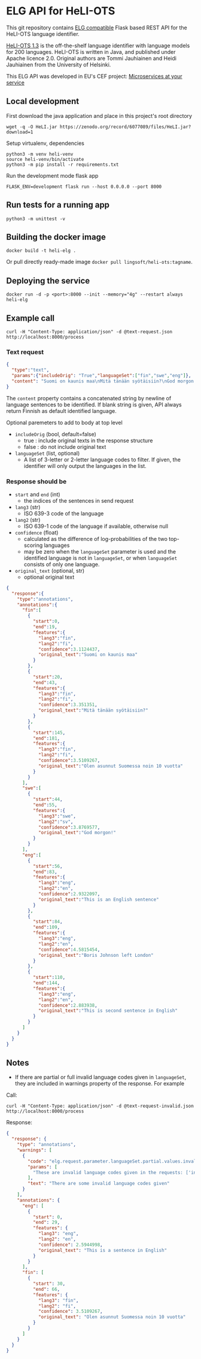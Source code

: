 # ELG API for HeLI-OTS

This git repository contains [ELG compatible](https://european-language-grid.readthedocs.io/en/stable/all/A3_API/LTInternalAPI.html)  Flask based REST API for the HeLI-OTS language identifier.

[HeLI-OTS 1.3](https://zenodo.org/record/6077089) is the off-the-shelf language identifier with 
language models for 200 languages. HeLI-OTS is written in Java, and published under Apache licence 2.0.
Original authors are Tommi Jauhiainen and Heidi Jauhiainen from the University of Helsinki.

This ELG API was developed in EU's CEF project: [Microservices at your service](https://www.lingsoft.fi/en/microservices-at-your-service-bridging-gap-between-nlp-research-and-industry)

## Local development

First download the java application and place in this project's root directory
```
wget -q -O HeLI.jar https://zenodo.org/record/6077089/files/HeLI.jar?download=1
```

Setup virtualenv, dependencies
```
python3 -m venv heli-venv
source heli-venv/bin/activate
python3 -m pip install -r requirements.txt
```

Run the development mode flask app
```
FLASK_ENV=development flask run --host 0.0.0.0 --port 8000
```

## Run tests for a running app

```
python3 -m unittest -v
```

## Building the docker image

```
docker build -t heli-elg .
```

Or pull directly ready-made image `docker pull lingsoft/heli-ots:tagname`.

## Deploying the service

```
docker run -d -p <port>:8000 --init --memory="4g" --restart always heli-elg
```

## Example call

```
curl -H "Content-Type: application/json" -d @text-request.json http://localhost:8000/process
```

### Text request

```json
{
  "type":"text",
  "params":{"includeOrig": "True","languageSet":["fin","swe","eng"]},
  "content": "Suomi on kaunis maa\nMitä tänään syötäisiin?\nGod morgon!\nThis is an English sentence\nBoris Johnson left London\nThis is second sentence in English\nOlen asunnut Suomessa noin 10 vuotta"
}
```

The `content` property contains a concatenated string by newline of language sentences to be identified. 
If blank string is given, API always return Finnish as default identified language.

Optional paremeters to add to body at top level

- `includeOrig` (bool, default=false)
  - true  : include original texts in the response structure
  - false : do not include original text
- `languageSet` (list, optional)
  - A list of 3-letter or 2-letter language codes to filter. If given, the identifier will only output the languages in the list.


### Response should be

- `start` and `end` (int)
  - the indices of the sentences in send request
- `lang3` (str)
  - ISO 639-3 code of the language
- `lang2` (str)
  - ISO 639-1 code of the language if available, otherwise null
- `confidence` (float)
  - calculated as the difference of log-probabilities of the two top-scoring languages
  - may be zero when the `languageSet` parameter is used and the identified language is not in `languageSet`, or when `languageSet` consists of only one language.
- `original_text` (optional, str)
  - optional original text

```json
{
  "response":{
    "type":"annotations",
    "annotations":{
      "fin":[
        {
          "start":0,
          "end":19,
          "features":{
            "lang3":"fin",
            "lang2":"fi",
            "confidence":3.1124437,
            "original_text":"Suomi on kaunis maa"
          }
        },
        {
          "start":20,
          "end":43,
          "features":{
            "lang3":"fin",
            "lang2":"fi",
            "confidence":3.351351,
            "original_text":"Mitä tänään syötäisiin?"
          }
        },
        {
          "start":145,
          "end":181,
          "features":{
            "lang3":"fin",
            "lang2":"fi",
            "confidence":3.5109267,
            "original_text":"Olen asunnut Suomessa noin 10 vuotta"
          }
        }
      ],
      "swe":[
        {
          "start":44,
          "end":55,
          "features":{
            "lang3":"swe",
            "lang2":"sv",
            "confidence":3.8769577,
            "original_text":"God morgon!"
          }
        }
      ],
      "eng":[
        {
          "start":56,
          "end":83,
          "features":{
            "lang3":"eng",
            "lang2":"en",
            "confidence":2.9322097,
            "original_text":"This is an English sentence"
          }
        },
        {
          "start":84,
          "end":109,
          "features":{
            "lang3":"eng",
            "lang2":"en",
            "confidence":4.5815454,
            "original_text":"Boris Johnson left London"
          }
        },
        {
          "start":110,
          "end":144,
          "features":{
            "lang3":"eng",
            "lang2":"en",
            "confidence":2.883938,
            "original_text":"This is second sentence in English"
          }
        }
      ]
    }
  }
}
```

## Notes
- If there are partial or full invalid language codes given in `languageSet`, they are included in warnings property of the response. For example

Call:

```shell
curl -H "Content-Type: application/json" -d @text-request-invalid.json http://localhost:8000/process
```
Response:

```json
{
  "response": {
    "type": "annotations",
    "warnings": [
      {
        "code": "elg.request.parameter.languageSet.partial.values.invalid",
        "params": [
          "These are invalid language codes given in the requests: ['invalid']"
        ],
        "text": "There are some invalid language codes given"
      }
    ],
    "annotations": {
      "eng": [
        {
          "start": 0,
          "end": 29,
          "features": {
            "lang3": "eng",
            "lang2": "en",
            "confidence": 2.5944998,
            "original_text": "This is a sentence in English"
          }
        }
      ],
      "fin": [
        {
          "start": 30,
          "end": 66,
          "features": {
            "lang3": "fin",
            "lang2": "fi",
            "confidence": 3.5109267,
            "original_text": "Olen asunnut Suomessa noin 10 vuotta"
          }
        }
      ]
    }
  }
}
```